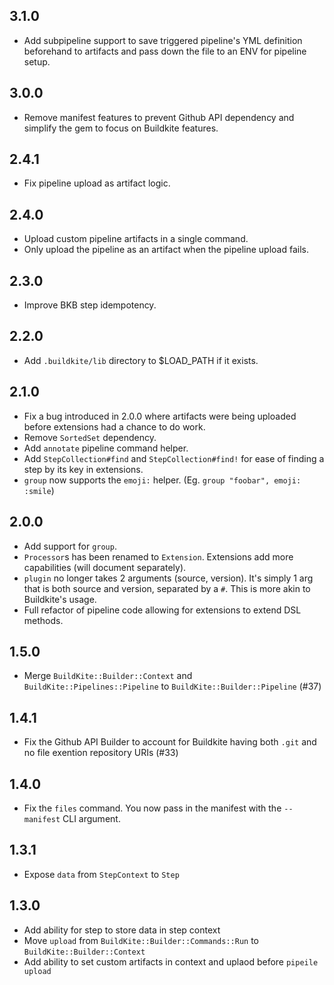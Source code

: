 ## 3.1.0
* Add subpipeline support to save triggered pipeline's YML definition beforehand to artifacts and pass down the file to an ENV for pipeline setup.

## 3.0.0
* Remove manifest features to prevent Github API dependency and simplify the gem to focus on Buildkite features.

## 2.4.1
* Fix pipeline upload as artifact logic.

## 2.4.0
* Upload custom pipeline artifacts in a single command.
* Only upload the pipeline as an artifact when the pipeline upload fails.

## 2.3.0
* Improve BKB step idempotency.

## 2.2.0
* Add `.buildkite/lib` directory to $LOAD_PATH if it exists.

## 2.1.0
* Fix a bug introduced in 2.0.0 where artifacts were being uploaded before extensions had a chance to do work.
* Remove `SortedSet` dependency.
* Add `annotate` pipeline command helper.
* Add `StepCollection#find` and `StepCollection#find!` for ease of finding a step by its key in extensions.
* `group` now supports the `emoji:` helper. (Eg. `group "foobar", emoji: :smile`)

## 2.0.0
* Add support for `group`.
* `Processor`s has been renamed to `Extension`. Extensions add more capabilities (will document separately).
* `plugin` no longer takes 2 arguments (source, version). It's simply 1 arg that is both source and version, separated by a `#`. This is more akin to Buildkite's usage.
* Full refactor of pipeline code allowing for extensions to extend DSL methods.

## 1.5.0
* Merge `BuildKite::Builder::Context` and `BuildKite::Pipelines::Pipeline` to `BuildKite::Builder::Pipeline` (#37)

## 1.4.1
* Fix the Github API Builder to account for Buildkite having both `.git` and no file exention repository URIs (#33)

## 1.4.0
* Fix the `files` command. You now pass in the manifest with the `--manifest` CLI argument.

## 1.3.1
* Expose `data` from `StepContext` to `Step`

## 1.3.0
* Add ability for step to store data in step context
* Move `upload` from `BuildKite::Builder::Commands::Run` to `BuildKite::Builder::Context`
* Add ability to set custom artifacts in context and uplaod before `pipeile upload`
